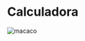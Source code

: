 # Calculadora 

![macaco](https://media4.giphy.com/media/v1.Y2lkPTc5MGI3NjExZHFsNTNzcXh4MGh5d2J0b3VxNHpsb2hqOWpjNTEyMWxxY3JucTRyYyZlcD12MV9pbnRlcm5hbF9naWZfYnlfaWQmY3Q9Zw/swpCsxJSgSCxq/giphy.gif)
